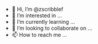 - 👋 Hi, I’m @zscribblef
- 👀 I’m interested in ...
- 🌱 I’m currently learning ...
- 💞️ I’m looking to collaborate on ...
- 📫 How to reach me ...

<!---
zscribblef/zscribblef is a ✨ special ✨ repository because its `README.md` (this file) appears on your GitHub profile.
You can click the Preview link to take a look at your changes.
--->
